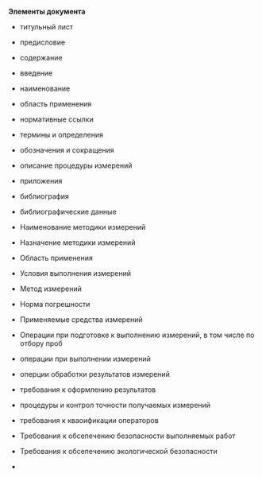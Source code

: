 
**Элементы документа**
- титульный лист
- предисловие
- содержание
- введение
- наименование
- область применения
- нормативные ссылки
- термины и определения
- обозначения и сокращения
- описание процедуры измерений
- приложения
- библиография
- библиографические данные


- Наименование методики измерений
- Назначение методики измерений
- Область применения
- Условия выполнения измерений
- Метод измерений
- Норма погрешности 
- Применяемые средства измерений
- Операции при подготовке к выполнению измерений, в том числе по отбору проб
- операции при выполнении измерений
- оперции обработки результатов измерений
- требования к оформлению результатов
- процедуры и контрол точности получаемых измерений
- требования к кваоификации операторов
- Требования к обсепечению безопасности выполняемых работ
- Требования к обсепечению экологической безопасности
- 